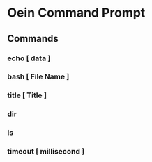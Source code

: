 # Oein Command Prompt

## Commands
### echo [ data ]
### bash [ File Name ]
### title [ Title ]
### dir
### ls
### timeout [ millisecond ]